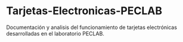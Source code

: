 # Tarjetas-Electronicas-PECLAB
Documentación y analisis del funcionamiento de tarjetas electrónicas desarrolladas en el laboratorio PECLAB.
